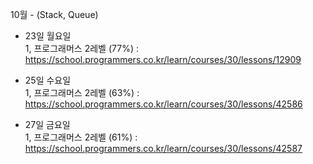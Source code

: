 10월  - (Stack, Queue) </br>
- 23일 월요일 </br>
1, 프로그래머스 2레벨 (77%) : https://school.programmers.co.kr/learn/courses/30/lessons/12909

- 25일 수요일 </br>
1, 프로그래머스 2레벨 (63%) : https://school.programmers.co.kr/learn/courses/30/lessons/42586

- 27일 금요일 </br>
1, 프로그래머스 2레벨 (61%) : https://school.programmers.co.kr/learn/courses/30/lessons/42587
